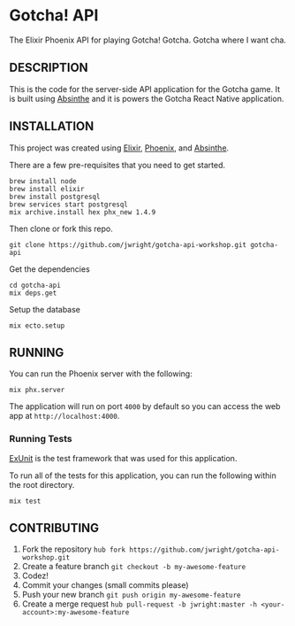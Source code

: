 Gotcha! API
===========

The Elixir Phoenix API for playing Gotcha! Gotcha. Gotcha where I want cha.

## DESCRIPTION

This is the code for the server-side API application for the Gotcha game. It is built using [Absinthe](http://absinthe-graphql.org/) and it is powers the Gotcha React Native application.

## INSTALLATION

This project was created using [Elixir](https://elixir-lang.org/), [Phoenix](https://phoenixframework.org/), and [Absinthe](http://absinthe-graphql.org/).

There are a few pre-requisites that you need to get started.

```
brew install node
brew install elixir
brew install postgresql
brew services start postgresql
mix archive.install hex phx_new 1.4.9
```

Then clone or fork this repo.

```
git clone https://github.com/jwright/gotcha-api-workshop.git gotcha-api
```

Get the dependencies

```
cd gotcha-api
mix deps.get
```

Setup the database

```
mix ecto.setup
```

## RUNNING

You can run the Phoenix server with the following:

```
mix phx.server
```

The application will run on port `4000` by default so you can access the web app at `http://localhost:4000`.

### Running Tests

[ExUnit](https://hexdocs.pm/ex_unit/ExUnit.html) is the test framework that was used for this application.

To run all of the tests for this application, you can run the following within the root directory.

```
mix test
```

## CONTRIBUTING

1. Fork the repository `hub fork https://github.com/jwright/gotcha-api-workshop.git`
1. Create a feature branch `git checkout -b my-awesome-feature`
1. Codez!
1. Commit your changes (small commits please)
1. Push your new branch `git push origin my-awesome-feature`
1. Create a merge request `hub pull-request -b jwright:master -h <your-account>:my-awesome-feature`
